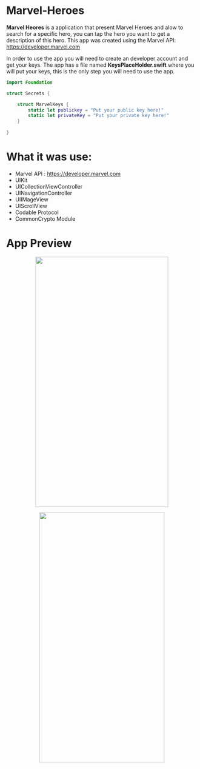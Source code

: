 # Marvel-Heroes

**Marvel Heores** is a application that present Marvel Heroes and alow to search for a specific hero, you can tap the hero you want to get a description of this hero. 
This app was created using the Marvel API: https://developer.marvel.com

In order to use the app you will need to create an developer account and get your keys. The app has a file named **KeysPlaceHolder.swift** where you will put your keys, this is the only step you will need to use the app. 


```swift
import Foundation

struct Secrets {

    struct MarvelKeys {
        static let publickey = "Put your public key here!"
        static let privateKey = "Put your private key here!"
    }
    
}
```

# What it was use: 

* Marvel API : https://developer.marvel.com
* UIKit
* UICollectionViewController
* UINavigationController
* UIIMageView
* UIScrollView
* Codable Protocol
* CommonCrypto Module

# App Preview

<p align="center">
<img src="https://github.com/kadm91/gifs-for-repositories/blob/main/Marvel-app.gif"  width="350" height="660" /> 
</p>

<p align="center">
<img src="https://user-images.githubusercontent.com/82669898/181652962-a54a816f-877d-444c-9c14-350591bb659b.jpg"  width="330" height="660" /> 
</p>


